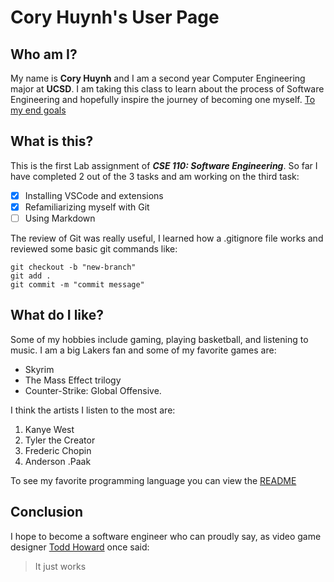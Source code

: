 # Cory Huynh's User Page
## Who am I?
My name is **Cory Huynh** and I am a second year Computer Engineering major at **UCSD**. I am taking this class to learn about the process of Software Engineering and hopefully inspire the journey of becoming one myself. [To my end goals](#conclusion)
## What is this?
This is the first Lab assignment of ***CSE 110: Software Engineering***. So far I have completed 2 out of the 3 tasks and am working on the third task:
- [x] Installing VSCode and extensions
- [x] Refamiliarizing myself with Git
- [ ] Using Markdown
  
The review of Git was really useful, I learned how a .gitignore file works and reviewed some basic git commands like: 
```
git checkout -b "new-branch"
git add .
git commit -m "commit message"
```

## What do I like?
Some of my hobbies include gaming, playing basketball, and listening to music. I am a big Lakers fan and some of my favorite games are: 
- Skyrim
- The Mass Effect trilogy
- Counter-Strike: Global Offensive.
  
I think the artists I listen to the most are:
1. Kanye West
2. Tyler the Creator
3. Frederic Chopin
4. Anderson .Paak
   
To see my favorite programming language you can view the [README](README.md)

## Conclusion
I hope to become a software engineer who can proudly say, as video game designer [Todd Howard](https://en.wikipedia.org/wiki/Todd_Howard) once said:

> It just works